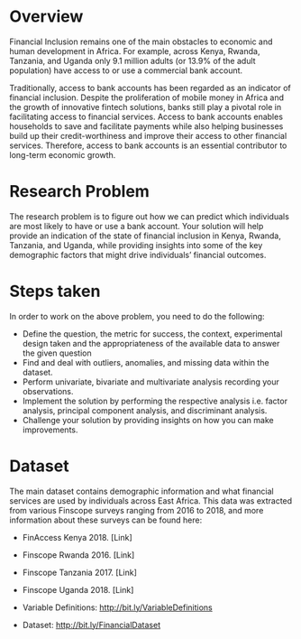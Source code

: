 # Overview

Financial Inclusion remains one of the main obstacles to economic and human development in Africa. For example, across Kenya, Rwanda, Tanzania, and Uganda only 9.1 million adults (or 13.9% of the adult population) have access to or use a commercial bank account.

Traditionally, access to bank accounts has been regarded as an indicator of financial inclusion. Despite the proliferation of mobile money in Africa and the growth of innovative fintech solutions, banks still play a pivotal role in facilitating access to financial services. Access to bank accounts enables households to save and facilitate payments while also helping businesses build up their credit-worthiness and improve their access to other financial services. Therefore, access to bank accounts is an essential contributor to long-term economic growth.

# Research Problem
The research problem is to figure out how we can predict which individuals are most likely to have or use a bank account. Your solution will help provide an indication of the state of financial inclusion in Kenya, Rwanda, Tanzania, and Uganda, while providing insights into some of the key demographic factors that might drive individuals’ financial outcomes.

# Steps taken
In order to work on the above problem, you need to do the following:

* Define the question, the metric for success, the context, experimental design taken and the appropriateness of the available data to answer the given question
* Find and deal with outliers, anomalies, and missing data within the dataset.
* Perform univariate, bivariate and multivariate analysis recording your observations.
* Implement the solution by performing the respective analysis i.e. factor analysis, principal component analysis, and discriminant analysis.
* Challenge your solution by providing insights on how you can make improvements.

# Dataset
The main dataset contains demographic information and what financial services are used by individuals across East Africa. This data was extracted from various Finscope surveys ranging from 2016 to 2018, and more information about these surveys can be found here:

* FinAccess Kenya 2018. [Link]
* Finscope Rwanda 2016. [Link]
* Finscope Tanzania 2017. [Link]
* Finscope Uganda 2018. [Link]

* Variable Definitions: http://bit.ly/VariableDefinitions 
* Dataset: http://bit.ly/FinancialDataset 
